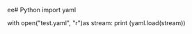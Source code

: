 ee# Python
import yaml
 
with open("test.yaml", "r")as stream:
        print (yaml.load(stream))
                                                                                
